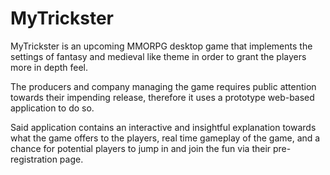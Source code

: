 
# MyTrickster

MyTrickster is an upcoming MMORPG desktop game that implements the settings of fantasy and medieval like theme in order to grant the players more in depth feel.

The producers and company managing the game requires public attention towards their impending release, therefore it uses a prototype web-based application to do so. 

Said application contains an interactive and insightful explanation towards what the game offers to the players, real time gameplay of the game, and a chance for potential players to jump in and join the fun via their pre-registration page.

